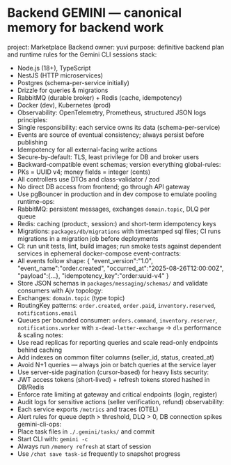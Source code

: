 # Backend GEMINI — canonical memory for backend work
project: Marketplace Backend
owner: yuvi
purpose: definitive backend plan and runtime rules for the Gemini CLI sessions
stack:
  - Node.js (18+), TypeScript
  - NestJS (HTTP microservices)
  - Postgres (schema-per-service initially)
  - Drizzle for queries & migrations
  - RabbitMQ (durable broker) + Redis (cache, idempotency)
  - Docker (dev), Kubernetes (prod)
  - Observability: OpenTelemetry, Prometheus, structured JSON logs
principles:
  - Single responsibility: each service owns its data (schema-per-service)
  - Events are source of eventual consistency; always persist before publishing
  - Idempotency for all external-facing write actions
  - Secure-by-default: TLS, least privilege for DB and broker users
  - Backward-compatible event schemas; version everything
global-rules:
  - PKs = UUID v4; money fields = integer (cents)
  - All controllers use DTOs and class-validator / zod
  - No direct DB access from frontend; go through API gateway
  - Use pgBouncer in production and in dev compose to emulate pooling
runtime-ops:
  - RabbitMQ: persistent messages, exchanges `domain.topic`, DLQ per queue
  - Redis: caching (product:, session:) and short-term idempotency keys
  - Migrations: `packages/db/migrations` with timestamped sql files; CI runs migrations in a migration job before deployments
  - CI: run unit tests, lint, build images; run smoke tests against dependent services in ephemeral docker-compose
event-contracts:
  - All events follow shape:
    {
      "event_version":"1.0",
      "event_name":"order.created",
      "occurred_at":"2025-08-26T12:00:00Z",
      "payload":{...},
      "idempotency_key":"order:uuid-v4"
    }
  - Store JSON schemas in `packages/messaging/schemas/` and validate consumers with Ajv
topology:
  - Exchanges: `domain.topic` (type topic)
  - RoutingKey patterns: `order.created`, `order.paid`, `inventory.reserved`, `notifications.email`
  - Queues per bounded consumer: `orders.command`, `inventory.reserver`, `notifications.worker` with `x-dead-letter-exchange` -> `dlx`
performance & scaling notes:
  - Use read replicas for reporting queries and scale read-only endpoints behind caching
  - Add indexes on common filter columns (seller_id, status, created_at)
  - Avoid N+1 queries — always join or batch queries at the service layer
  - Use server-side pagination (cursor-based) for heavy lists
security:
  - JWT access tokens (short-lived) + refresh tokens stored hashed in DB/Redis
  - Enforce rate limiting at gateway and critical endpoints (login, register)
  - Audit logs for sensitive actions (seller verification, refund)
observability:
  - Each service exports `/metrics` and traces (OTEL)
  - Alert rules for queue depth > threshold, DLQ > 0, DB connection spikes
gemini-cli-ops:
  - Place task files in `./.gemini/tasks/` and commit
  - Start CLI with: `gemini -c`
  - Always run `/memory refresh` at start of session
  - Use `/chat save task-id` frequently to snapshot progress
